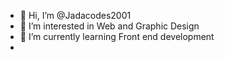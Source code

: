 - 👋 Hi, I’m @Jadacodes2001
- 👀 I’m interested in Web and Graphic Design
- 🌱 I’m currently learning Front end development 
- 
  

<!---
Jadacodes2001/Jadacodes2001 is a ✨ special ✨ repository because its `README.md` (this file) appears on your GitHub profile.
You can click the Preview link to take a look at your changes.
--->
